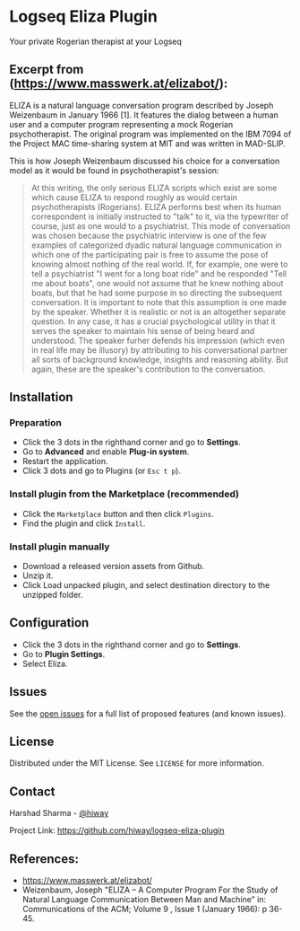 # Logseq Eliza Plugin

Your private Rogerian therapist at your Logseq

## Excerpt from (https://www.masswerk.at/elizabot/):

ELIZA is a natural language conversation program described by Joseph Weizenbaum in January 1966 [1].
It features the dialog between a human user and a computer program representing a mock Rogerian psychotherapist.
The original program was implemented on the IBM 7094 of the Project MAC time-sharing system at MIT and was written in MAD-SLIP.

This is how Joseph Weizenbaum discussed his choice for a conversation model 
as it would be found in psychotherapist's session:

> At this writing, the only serious ELIZA scripts which exist 
> are some which cause ELIZA to respond roughly as would certain psychotherapists (Rogerians). 
> ELIZA performs best when its human correspondent is initially instructed to "talk" to it, 
> via the typewriter of course, just as one would to a psychiatrist. 
> This mode of conversation was chosen because the psychiatric interview 
> is one of the few examples of categorized dyadic natural language communication 
> in which one of the participating pair is free to assume the pose of knowing 
> almost nothing of the real world. 
> If, for example, one were to tell a psychiatrist "I went for a long boat ride" 
> and he responded "Tell me about boats", one would not assume 
> that he knew nothing about boats, but that he had some purpose 
> in so directing the subsequent conversation. 
> It is important to note that this assumption is one made by the speaker. 
> Whether it is realistic or not is an altogether separate question. 
> In any case, it has a crucial psychological utility in that it serves the speaker 
> to maintain his sense of being heard and understood. 
> The speaker furher defends his impression (which even in real life may be illusory) 
> by attributing to his conversational partner all sorts of background knowledge, 
> insights and reasoning ability. 
> But again, these are the speaker's contribution to the conversation. 


## Installation

### Preparation

- Click the 3 dots in the righthand corner and go to **Settings**.
- Go to **Advanced** and enable **Plug-in system**.
- Restart the application.
- Click 3 dots and go to Plugins (or `Esc t p`).

### Install plugin from the Marketplace (recommended) 

- Click the `Marketplace` button and then click `Plugins`.
- Find the plugin and click `Install`.

### Install plugin manually

- Download a released version assets from Github.
- Unzip it.
- Click Load unpacked plugin, and select destination directory to the unzipped folder.

## Configuration

- Click the 3 dots in the righthand corner and go to **Settings**.
- Go to **Plugin Settings**.
- Select Eliza.

## Issues

See the [open issues](https://github.com/hiway/logseq-youtube-plugin/issues) for a full list of proposed features (and known issues).

## License

Distributed under the MIT License. See `LICENSE` for more information.

## Contact

Harshad Sharma - [@hiway](https://twitter.com/hiway) 

Project Link: https://github.com/hiway/logseq-eliza-plugin

## References:

- https://www.masswerk.at/elizabot/
- Weizenbaum, Joseph "ELIZA – A Computer Program For the Study of Natural Language Communication Between Man and Machine" 
  in: Communications of the ACM; Volume 9 , Issue 1 (January 1966): p 36-45.